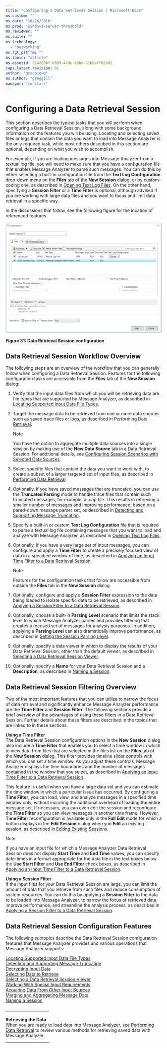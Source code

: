 ```yaml
---
title: "Configuring a Data Retrieval Session | Microsoft Docs"
ms.custom: ""
ms.date: "10/26/2016"
ms.prod: "windows-server-threshold"
ms.reviewer: ""
ms.suite: ""
ms.technology: 
  - "networking"
ms.tgt_pltfrm: ""
ms.topic: "article"
ms.assetid: 514263bf-b0b9-4edc-b0be-51b0affd53d2
caps.latest.revision: 81
author: "greggigwg"
ms.author: "greggill"
manager: "ronstarr"
---
```

# Configuring a Data Retrieval Session
This section describes the typical tasks that you will perform when configuring a Data Retrieval Session, along with some background information on the features you will be using. Locating and selecting saved files or logs that contain the data you want to load into Message Analyzer is the only required task, while most others described in this section are optional, depending on what you wish to accomplish.  
  
 For example, if you are loading messages into Message Analyzer from a textual log file, you will need to make sure that you have a configuration file that enables Message Analyzer to parse such messages. You can do this by either selecting a built-in  configuration file from the **Text Log Configuration** drop-down menu on the **Files** tab of the **New Session** dialog, or by custom-coding one, as described in [Opening Text Log Files](opening-text-log-files.md). On the other hand, specifying a **Session Filter** or a **Time Filter** is optional, although advised if you are working with large data files and you want to focus and limit data retrieval in a specific way.  
  
 In the discussions  that follow, see the following figure for the location of  referenced features.  
  
 ![Data Retrieval Session configuration](media/fig31-data-retrieval-session-configuration.PNG "Fig31-Data Retrieval Session configuration")  
  
 **Figure 31: Data Retrieval Session configuration**  
  
## Data Retrieval Session Workflow Overview  
 The following steps are an overview of the workflow that you can generally follow when configuring a Data Retrieval Session. Features for the following configuration tasks are accessible from the **Files** tab of the **New Session** dialog:  
  
1.  Verify that the input data files from which you will be retrieving data are file types that are supported by Message Analyzer, as described in [Locating Supported Input Data File Types](locating-supported-input-data-file-types.md).  
  
2.  Target the message data to be retrieved from one or more data sources such as saved trace files or logs, as described in [Performing Data Retrieval](performing-data-retrieval.md).  
  
    > [!NOTE]
    >  You have the option to aggregate multiple data sources into a single session by making use of the **New Data Source** tab in a Data Retrieval Session. For additional details, see [Configuring Session Scenarios with Selected Data Sources](configuring-session-scenarios-with-selected-data-sources.md).  
  
3.  Select specific files that contain the data you want to work with, to create a subset of a larger targeted set of input files, as described in [Performing Data Retrieval](performing-data-retrieval.md).  
  
4.  Optionally, if you have saved messages that are truncated, you can use the **Truncated Parsing** mode to handle trace files that contain such truncated messages, for example, a .cap file. This results in retrieving a smaller number of messages and improving performance, based on a pared-down message parser set, as described in [Detecting and Supporting Message Truncation](detecting-and-supporting-message-truncation.md).  
  
5.  Specify a built-in or custom **Text Log Configuration** file that is required to parse a textual log file containing messages that you want to load and analyze with Message Analyzer, as described in [Opening Text Log Files](opening-text-log-files.md).  
  
6.  Optionally, if you have a very large set of input messages, you can configure and apply a **Time Filter** to create a precisely focused view of data in a specified window of time, as described in [Applying an Input Time Filter to a Data Retrieval Session](applying-an-input-time-filter-to-a-data-retrieval-session.md).  
  
    > [!NOTE]
    >  Features for the configuration tasks that follow are accessible from outside the **Files** tab in the **New Session** dialog.  
  
7.  Optionally, configure and apply a **Session Filter** expression to the data being loaded to isolate specific data to be retrieved, as described in [Applying a Session Filter to a Data Retrieval Session](applying-a-session-filter-to-a-data-retrieval-session.md).  
  
8.  Optionally, choose a built-in **Parsing Level** scenario that limits the stack level to which Message Analyzer parses and provides filtering that creates a focused set of messages for analysis purposes. In addition, applying a **Parsing Level** can also dramatically improve performance, as described in [Setting the Session Parsing Level](setting-the-session-parsing-level.md).  
  
9. Optionally, specify a data viewer in which to display the results of your Data Retrieval Session, other than the default viewer, as described in [Selecting a Data Retrieval Session Viewer](selecting-a-data-retrieval-session-viewer.md).  
  
10. Optionally, specify a **Name** for your Data Retrieval Session and a **Description**, as described in [Naming a Session](naming-a-session.md).  
  
## Data Retrieval Session Filtering Overview  
 Two of the most important features that you can utilize to narrow the focus of data retrieval and significantly enhance Message Analyzer performance are the **Time Filter** and **Session Filter**. The following sections provide a brief overview of the advantages of using these filters in a Data Retrieval Session. Further details about these filters are described in the topics that are linked to in these sections.  
  
 **Using a Time Filter**   
The Data Retrieval Session configuration options in the **New Session** dialog also include a **Time Filter** that enables you to select a time window in which to view data from files that are selected in the files list on the **Files** tab of the **New Session** dialog. This filter provides timeline slider controls with which you can set a time window. As you adjust these controls, Message Analyzer displays the time boundaries and the number of messages contained in the window that you select, as described in [Applying an Input Time Filter to a Data Retrieval Session](applying-an-input-time-filter-to-a-data-retrieval-session.md).  
  
 This feature is useful when you have a large data set and you can estimate the time window in which a particular issue has occurred. By configuring a **Time Filter**, you can load, view, and analyze messages in a specified time window only, without incurring the additional overhead of loading the entire message set. If necessary, you can even edit the session and reconfigure the **Time Filter** so you can view messages in another time frame. However, **Time Filter** reconfiguration is available only in the **Full Edit** mode for which a button displays in the **Edit Session** dialog when you **Edit** an existing session, as described in [Editing Existing Sessions](editing-existing-sessions.md).  
  
> [!NOTE]
>  If you have an input file for which a Message Analyzer Data Retrieval Session does not display **Start Time** and **End Time** values, you can specify date-times in a format appropriate for the data file in the text boxes below the **Use Start Filter** and **Use End Filter** check boxes, as described in [Applying an Input Time Filter to a Data Retrieval Session](applying-an-input-time-filter-to-a-data-retrieval-session.md).  
  
 **Using a Session Filter**   
If the input files for your Data Retrieval Session are large, you can limit the amount of data that you retrieve from such files and reduce consumption of system resources. You can do this by applying a **Session Filter** to the data to be loaded into Message Analyzer, to narrow the focus of retrieved data, improve performance, and streamline the analysis process, as described in [Applying a Session Filter to a Data Retrieval Session](applying-a-session-filter-to-a-data-retrieval-session.md).  
  
## Data Retrieval Session Configuration Features  
 The following subtopics describe the Data Retrieval Session configuration features that Message Analyzer provides and various operations that Message Analyzer supports:  
  
 [Locating Supported Input Data File Types](locating-supported-input-data-file-types.md)   
 [Detecting and Supporting Message Truncation](detecting-and-supporting-message-truncation.md)   
 [Decrypting Input Data](decrypting-input-data.md)   
 [Selecting Data to Retrieve](selecting-data-to-retrieve.md)   
 [Selecting a Data Retrieval Session Viewer](selecting-a-data-retrieval-session-viewer.md)   
 [Working With Special Input Requirements](working-with-special-input-requirements.md)   
 [Acquiring Data From Other Input Sources](acquiring-data-from-other-input-sources.md)   
 [Merging and Aggregating Message Data](merging-and-aggregating-message-data.md)   
 [Naming a Session](naming-a-session.md)  
  
 _____________________\_  
  
 **Retrieving the Data**   
When you are ready to load data into Message Analyzer, see  [Performing Data Retrieval](performing-data-retrieval.md) to review various methods for retrieving saved data with Message Analyzer.   
_____________________\_